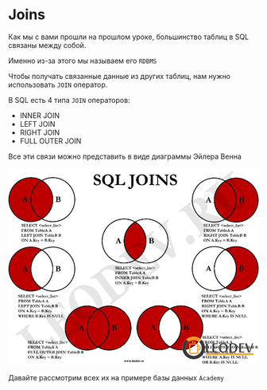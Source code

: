 # Joins 

Как мы с вами прошли на прошлом уроке, 
большинство таблиц в SQL связаны между собой.

Именно из-за этого мы называем его `RDBMS`

Чтобы получать связанные данные из других таблиц,
нам нужно использовать `JOIN` оператор.

В SQL есть 4 типа `JOIN` операторов:
- INNER JOIN
- LEFT JOIN
- RIGHT JOIN
- FULL OUTER JOIN

Все эти связи можно представить в виде диаграммы Эйлера Венна

![img.png](img.png)

Давайте рассмотрим всех их на примере базы данных `Academy`




